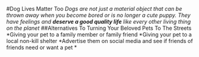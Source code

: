 #Dog Lives Matter Too
*Dogs are not just a material object that can be thrown away when you become bored or is no longer a cute puppy. They have feelings and **deserve a good quality life** like every other living thing on the planet*
##Alternatives To Turning Your Beloved Pets To The Streets
*Giving your pet to a family member or family friend
*Giving your pet to a local non-kill shelter
*Advertise them on social media and see if friends of friends need or want a pet
*
